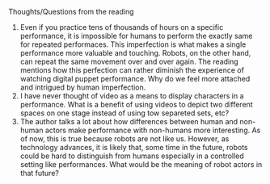 Thoughts/Questions from the reading
1. Even if you practice tens of thousands of hours on a specific performance, it is impossible for humans to perform the exactly same for repeated performaces. This imperfection is what makes a single performance more valuable and touching. Robots, on the other hand, can repeat the same movement over and over again. The reading mentions how this perfection can rather diminish the experience of watching digital puppet performance. Why do we feel more attached and intrigued by human imperfection.
2. I have never thought of video as a means to display characters in a performance. What is a benefit of using videos to depict two different spaces on one stage instead of using tow separeted sets, etc?
3. The author talks a lot about how differences between human and non-human actors make performance with non-humans more interesting. As of now, this is true because robots are not like us. However, as technology advances, it is likely that, some time in the future, robots could be hard to distinguish from humans especially in a controlled setting like performances. What would be the meaning of robot actors in that future? 